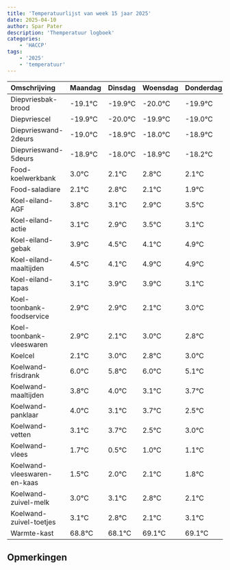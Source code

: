 ```yaml
---
title: 'Temperatuurlijst van week 15 jaar 2025'
date: 2025-04-10
author: Spar Pater
description: 'Themperatuur logboek'
categories:
    - 'HACCP'
tags:
    - '2025'
    - 'temperatuur'
---
```

|Omschrijving|Maandag|Dinsdag|Woensdag|Donderdag|Vrijdag|Zaterdag|Zondag|
|:---|:---|:---|:---|:---|:---|:---|:---|
|Diepvriesbak-brood|-19.1°C|-19.9°C|-20.0°C|-19.9°C| | | |
|Diepvriescel|-19.9°C|-20.0°C|-19.9°C|-19.0°C| | | |
|Diepvrieswand-2deurs|-19.0°C|-18.9°C|-18.0°C|-18.9°C| | | |
|Diepvrieswand-5deurs|-18.9°C|-18.0°C|-18.9°C|-18.2°C| | | |
|Food-koelwerkbank|3.0°C|2.1°C|2.8°C|2.1°C| | | |
|Food-saladiare|2.1°C|2.8°C|2.1°C|1.9°C| | | |
|Koel-eiland-AGF|3.8°C|3.1°C|2.9°C|3.5°C| | | |
|Koel-eiland-actie|3.1°C|2.9°C|3.5°C|3.1°C| | | |
|Koel-eiland-gebak|3.9°C|4.5°C|4.1°C|4.9°C| | | |
|Koel-eiland-maaltijden|4.5°C|4.1°C|4.9°C|4.9°C| | | |
|Koel-eiland-tapas|3.1°C|3.9°C|3.9°C|3.1°C| | | |
|Koel-toonbank-foodservice|2.9°C|2.9°C|2.1°C|3.0°C| | | |
|Koel-toonbank-vleeswaren|2.9°C|2.1°C|3.0°C|2.8°C| | | |
|Koelcel|2.1°C|3.0°C|2.8°C|3.0°C| | | |
|Koelwand-frisdrank|6.0°C|5.8°C|6.0°C|5.1°C| | | |
|Koelwand-maaltijden|3.8°C|4.0°C|3.1°C|3.7°C| | | |
|Koelwand-panklaar|4.0°C|3.1°C|3.7°C|2.5°C| | | |
|Koelwand-vetten|3.1°C|3.7°C|2.5°C|3.0°C| | | |
|Koelwand-vlees|1.7°C|0.5°C|1.0°C|1.1°C| | | |
|Koelwand-vleeswaren-en-kaas|1.5°C|2.0°C|2.1°C|1.8°C| | | |
|Koelwand-zuivel-melk|3.0°C|3.1°C|2.8°C|2.1°C| | | |
|Koelwand-zuivel-toetjes|3.1°C|2.8°C|2.1°C|3.1°C| | | |
|Warmte-kast|68.8°C|68.1°C|69.1°C|69.1°C| | | |

## Opmerkingen


